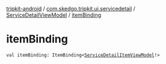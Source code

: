 [tripkit-android](../../index.md) / [com.skedgo.tripkit.ui.servicedetail](../index.md) / [ServiceDetailViewModel](index.md) / [itemBinding](./item-binding.md)

# itemBinding

`val itemBinding: ItemBinding<`[`ServiceDetailItemViewModel`](../-service-detail-item-view-model/index.md)`!>`